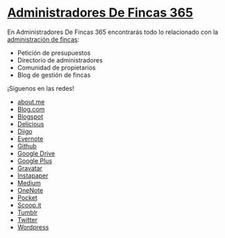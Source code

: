 # [Administradores De Fincas 365](http://www.administradoresdefincas365.es)

En Administradores De Fincas 365 encontrarás todo lo relacionado con la [administración de fincas](http://www.administradoresdefincas365.es):  

*   Petición de presupuestos
*   Directorio de administradores
*   Comunidad de propietarios  
*   Blog de gestión de fincas

¡Síguenos en las redes!
* [about.me](https://about.me/administradoresdefincas365)
* [Blog.com](http://administradoresdefincas365.blog.com)
* [Blogspot](http://administradoresdefincas365.blogspot.com.es/)
* [Delicious](http://del.icio.us/adf365)
* [Diigo](https://www.diigo.com/profile/adf365)
* [Evernote](https://www.evernote.com/pub/contacto1385/administradoresdefincas365)
* [Github](https://github.com/AdministradoresDeFincas365/administracion-de-fincas)
* [Google Drive](https://drive.google.com/folderview?id=0B1ol2miTpc_tMlNDdU1TUFhnQmM&usp=sharing)
* [Google Plus](http://google.com/+Administradoresdefincas365EsCom)
* [Gravatar](https://es.gravatar.com/administradoresdefincas365)
* [Instapaper](https://www.instapaper.com/p/adf365)
* [Medium](https://medium.com/@ADF365es/)
* [OneNote](https://1drv.ms/o/s!AgEi6aZNlmmPgutDxh7UL4jLQmVtvA)
* [Pocket](http://getpocket.com/@adf365)
* [Scoop.it](http://www.scoop.it/t/administradores-de-fincas)
* [Tumblr](http://administradoresdefincas365.tumblr.com/)
* [Twitter](https://twitter.com/ADF365es)
* [Wordpress](http://administradoresdefincas365.wordpress.com)
